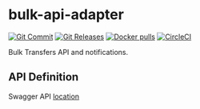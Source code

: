 # bulk-api-adapter
[![Git Commit](https://img.shields.io/github/last-commit/mojaloop/bulk-api-adapter.svg?style=flat)](https://github.com/mojaloop/bulk-api-adapter/commits/master)
[![Git Releases](https://img.shields.io/github/release/mojaloop/bulk-api-adapter.svg?style=flat)](https://github.com/mojaloop/bulk-api-adapter/releases)
[![Docker pulls](https://img.shields.io/docker/pulls/mojaloop/bulk-api-adapter.svg?style=flat)](https://hub.docker.com/r/mojaloop/bulk-api-adapter)
[![CircleCI](https://circleci.com/gh/mojaloop/bulk-api-adapter.svg?style=svg)](https://circleci.com/gh/mojaloop/bulk-api-adapter)

Bulk Transfers API and notifications.

## API Definition
Swagger API [location](./src/interface/swagger.yaml)

